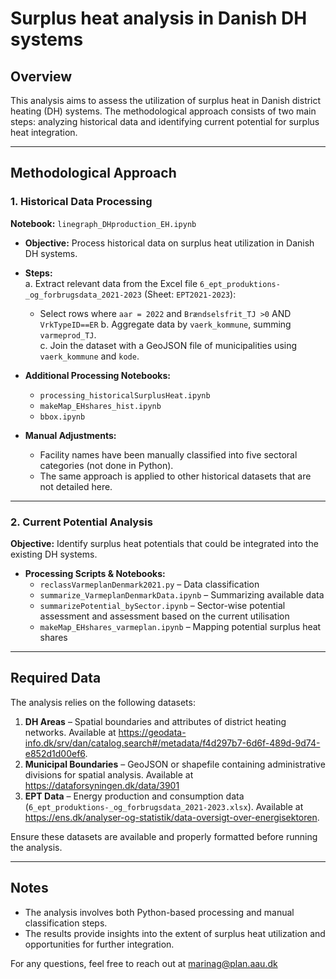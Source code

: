 
# Surplus heat analysis in Danish DH systems  

## Overview  
This analysis aims to assess the utilization of surplus heat in Danish district heating (DH) systems. The methodological approach consists of two main steps: analyzing historical data and identifying current potential for surplus heat integration.  

---

## Methodological Approach  

### 1. Historical Data Processing  
**Notebook:** `linegraph_DHproduction_EH.ipynb`  

- **Objective:** Process historical data on surplus heat utilization in Danish DH systems.  
- **Steps:**  
  a. Extract relevant data from the Excel file `6_ept_produktions-_og_forbrugsdata_2021-2023` (Sheet: `EPT2021-2023`):  
     - Select rows where `aar = 2022` and `Brændselsfrit_TJ >0`  AND `VrkTypeID==ER` 
  b. Aggregate data by `vaerk_kommune`, summing `varmeprod_TJ`.   
  c. Join the dataset with a GeoJSON file of municipalities using `vaerk_kommune` and `kode`.  

- **Additional Processing Notebooks:**  
  - `processing_historicalSurplusHeat.ipynb`  
  - `makeMap_EHshares_hist.ipynb`  
  - `bbox.ipynb`  

- **Manual Adjustments:**  
  - Facility names have been manually classified into five sectoral categories (not done in Python).  
  - The same approach is applied to other historical datasets that are not detailed here.  

---

### 2. Current Potential Analysis  
**Objective:** Identify surplus heat potentials that could be integrated into the existing DH systems.  

- **Processing Scripts & Notebooks:**  
  - `reclassVarmeplanDenmark2021.py` – Data classification  
  - `summarize_VarmeplanDenmarkData.ipynb` – Summarizing available data  
  - `summarizePotential_bySector.ipynb` – Sector-wise potential assessment and assessment based on the current utilisation
  - `makeMap_EHshares_varmeplan.ipynb` – Mapping potential surplus heat shares  

---

## Required Data  
The analysis relies on the following datasets:  

1. **DH Areas** – Spatial boundaries and attributes of district heating networks. Available at https://geodata-info.dk/srv/dan/catalog.search#/metadata/f4d297b7-6d6f-489d-9d74-e852d1d00ef6.    
2. **Municipal Boundaries** – GeoJSON or shapefile containing administrative divisions for spatial analysis. Available at https://dataforsyningen.dk/data/3901 
3. **EPT Data** – Energy production and consumption data (`6_ept_produktions-_og_forbrugsdata_2021-2023.xlsx`). Available at https://ens.dk/analyser-og-statistik/data-oversigt-over-energisektoren.   

Ensure these datasets are available and properly formatted before running the analysis.  

---

## Notes  
- The analysis involves both Python-based processing and manual classification steps.  
- The results provide insights into the extent of surplus heat utilization and opportunities for further integration.  

For any questions, feel free to reach out at marinag@plan.aau.dk  





